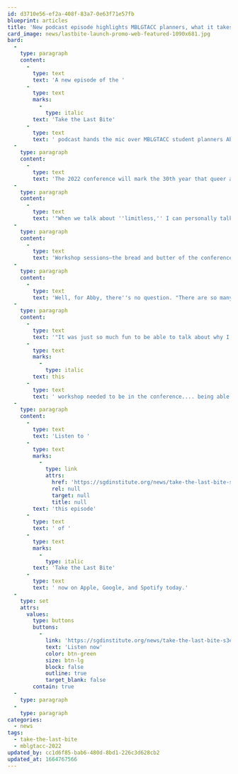 ```yaml
---
id: d3710e56-ef2a-408f-83a7-0e63f71e57fb
blueprint: articles
title: 'New podcast episode highlights MBLGTACC planners, what it takes, what we''re learning'
card_image: news/lastbite-launch-promo-web-featured-1090x681.jpg
bard:
  -
    type: paragraph
    content:
      -
        type: text
        text: 'A new episode of the '
      -
        type: text
        marks:
          -
            type: italic
        text: 'Take the Last Bite'
      -
        type: text
        text: ' podcast hands the mic over MBLGTACC student planners Abby, Daleelah, and Lulu.'
  -
    type: paragraph
    content:
      -
        type: text
        text: 'The 2022 conference will mark the 30th year that queer and trans+ college students and young adults from across the Midwest and beyond have gathered for what is now known as the Midwest Bisexual Lesbian Gay Transgender Asexual College Conference, or MBLGTACC. All three organizers have worked on programming for the event and talked a bit about the overall approach, using the theme as a tool to focus conversation, and what most excites them about the conference.'
  -
    type: paragraph
    content:
      -
        type: text
        text: '"When we talk about ''limitless,'' I can personally talk about myself... We''re navigating this college scene where we''re afforded the chance to express ourselves in a way that we might have not been able to at home," Lulu said. "Here at Ohio State, here in the Midwest, away from where I grew up, it''s almost like those options became limitless because I was able to branch out from what I knew and self-explore my identities, and also talk to people who have been through similar issues, and just thrive as a person."'
  -
    type: paragraph
    content:
      -
        type: text
        text: 'Workshop sessions—the bread and butter of the conference—are organized into a handful of tracks. That''s one helpful way attendees can use to guide their program choices on conference weekend. What''s the best?'
  -
    type: paragraph
    content:
      -
        type: text
        text: 'Well, for Abby, there''s no question. "There are so many good lesbian workshops coming up. I was reading all the descriptions. They were so good."'
  -
    type: paragraph
    content:
      -
        type: text
        text: '"It was just so much fun to be able to talk about why I felt '
      -
        type: text
        marks:
          -
            type: italic
        text: this
      -
        type: text
        text: ' workshop needed to be in the conference.... being able to hear everyone''s ideas and, again, collaborate and get feedback," said Daleelah.'
  -
    type: paragraph
    content:
      -
        type: text
        text: 'Listen to '
      -
        type: text
        marks:
          -
            type: link
            attrs:
              href: 'https://sgdinstitute.org/news/take-the-last-bite-s3e1'
              rel: null
              target: null
              title: null
        text: 'this episode'
      -
        type: text
        text: ' of '
      -
        type: text
        marks:
          -
            type: italic
        text: 'Take the Last Bite'
      -
        type: text
        text: ' now on Apple, Google, and Spotify today.'
  -
    type: set
    attrs:
      values:
        type: buttons
        buttons:
          -
            link: 'https://sgdinstitute.org/news/take-the-last-bite-s3e1'
            text: 'Listen now'
            color: btn-green
            size: btn-lg
            block: false
            outline: true
            target_blank: false
        contain: true
  -
    type: paragraph
  -
    type: paragraph
categories:
  - news
tags:
  - take-the-last-bite
  - mblgtacc-2022
updated_by: cc1d6f85-bab6-480d-8bd1-226c3d628cb2
updated_at: 1664767566
---
```

